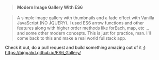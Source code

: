 > #### Modern Image Gallery With ES6

> A simple image gallery with thumbnails and a fade effect with Vanilla JavaScript (NO JQUERY). 
I used ES6 arrow functions and other features along with higher order methods like forEach, map, etc ... and some other modern concepts. This is just for practice, man. I'll come back to this and make a real world fullstack app.

Check it out, do a pull request and build something amazing out of it ;)
https://biggahd.github.io/ES6_Gallery/
